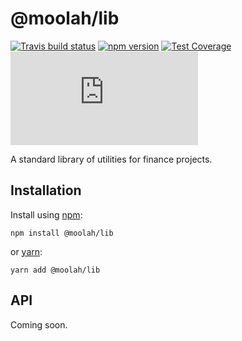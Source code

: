 # @moolah/lib

[![Travis build status](http://img.shields.io/travis/jamesplease/moolah-lib.svg?style=flat)](https://travis-ci.com/github/jamesplease/moolah-lib)
[![npm version](https://img.shields.io/npm/v/@moolah/lib.svg)](https://www.npmjs.com/package/@moolah/lib)
[![Test Coverage](https://coveralls.io/repos/github/jamesplease/moolah-lib/badge.svg?branch=master)](https://coveralls.io/github/jamesplease/moolah-lib?branch=master)
[![gzip size](http://img.badgesize.io/https://unpkg.com/@moolah/lib/dist/index.js?compression=gzip)](https://unpkg.com/@moolah/lib/dist/index.js)

A standard library of utilities for finance projects.

## Installation

Install using [npm](https://www.npmjs.com):

```
npm install @moolah/lib
```

or [yarn](https://yarnpkg.com/):

```
yarn add @moolah/lib
```

## API

Coming soon.
